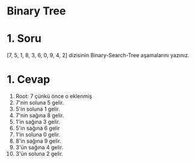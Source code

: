 # Binary Tree

# 1. Soru

[7, 5, 1, 8, 3, 6, 0, 9, 4, 2] dizisinin Binary-Search-Tree aşamalarını yazınız.

# 1. Cevap

1. Root: 7 çünkü önce o eklenmiş
2. 7'nin soluna 5 gelir.
3. 5'in soluna 1 gelir.
4. 7'nin sağına 8 gelir.
5. 1'in sağına 3 gelir.
6. 5'in sağına 6 gelir
7. 1'in soluna 0 gelir.
8. 8'in sağına 9 gelir.
9. 3'ün sağına 4 gelir.
10. 3'ün soluna 2 gelir.

